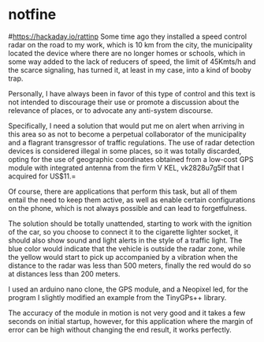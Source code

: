 # notfine
#https://hackaday.io/rattinp
Some time ago they installed a speed control radar on the road to my work, which is 10 km from the city, the municipality located the device where there are no longer homes or schools, which in some way added to the lack of reducers of speed, the limit of 45Kmts/h and the scarce signaling, has turned it, at least in my case, into a kind of booby trap.

Personally, I have always been in favor of this type of control and this text is not intended to discourage their use or promote a discussion about the relevance of places, or to advocate any anti-system discourse.

Specifically, I need a solution that would put me on alert when arriving in this area so as not to become a perpetual collaborator of the municipality and a flagrant transgressor of traffic regulations. The use of radar detection devices is considered illegal in some places, so it was totally discarded, opting for the use of geographic coordinates obtained from a low-cost GPS module with integrated antenna from the firm V KEL, vk2828u7g5lf that I acquired for US$11.=

Of course, there are applications that perform this task, but all of them entail the need to keep them active, as well as enable certain configurations on the phone, which is not always possible and can lead to forgetfulness.

The solution should be totally unattended, starting to work with the ignition of the car, so you choose to connect it to the cigarette lighter socket, it should also show sound and light alerts in the style of a traffic light. The blue color would indicate that the vehicle is outside the radar zone, while the yellow would start to pick up accompanied by a vibration when the distance to the radar was less than 500 meters, finally the red would do so at distances less than 200 meters.

I used an arduino nano clone, the GPS module, and a Neopixel led, for the program I slightly modified an example from the TinyGPs++ library.

The accuracy of the module in motion is not very good and it takes a few seconds on initial startup, however, for this application where the margin of error can be high without changing the end result, it works perfectly. 
